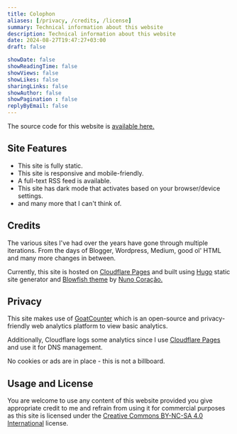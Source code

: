 ```yaml
---
title: Colophon
aliases: [/privacy, /credits, /license]
summary: Technical information about this website
description: Technical information about this website
date: 2024-08-27T19:47:27+03:00
draft: false

showDate: false
showReadingTime: false
showViews: false
showLikes: false
sharingLinks: false
showAuthor: false
showPagination : false
replyByEmail: false
---
```


The source code for this website is [available here.](https://github.com/insidemordecai/insidemordecai.com)

## Site Features

- This site is fully static.
- This site is responsive and mobile-friendly.
- A full-text RSS feed is available.
- This site has dark mode that activates based on your browser/device settings.
- and many more that I can't think of. 

## Credits 

The various sites I've had over the years have gone through multiple iterations. From the days of Blogger, Wordpress, Medium, good ol' HTML and many more changes in between. 

Currently, this site is hosted on [Cloudflare Pages](https://pages.cloudflare.com/) and built using [Hugo](https://gohugo.io/) static site generator and [Blowfish theme](https://blowfish.page/) by [Nuno Coração.](https://n9o.xyz/) 

## Privacy 

This site makes use of [GoatCounter](https://www.goatcounter.com/) which is an open-source and privacy-friendly web analytics platform to view basic analytics. 

Additionally, Cloudflare logs some analytics since I use [Cloudflare Pages](https://pages.cloudflare.com/) and use it for DNS management.

No cookies or ads are in place - this is not a billboard.

## Usage and License 

You are welcome to use any content of this website provided you give appropriate credit to me and refrain from using it for commercial purposes as this site is licensed under the [Creative Commons BY-NC-SA 4.0 International](https://creativecommons.org/licenses/by-nc-sa/4.0/) license. 

